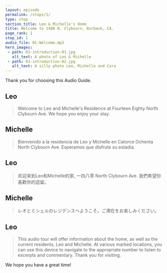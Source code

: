 ```yaml
---
layout: episode
permalink: /stops/1/
type: stop
section_title: Leo & Michelle's Home
title: Welcome to 1480 N. Clybourn, Burbank, CA.
page_rank: 1
stop_id: 1
audio_file: 01-Welcome.mp3
hero_images:
 - path: 01-introduction-01.jpg
   alt_text: A photo of Leo & Michelle
 - path: 01-introduction-02.jpg
   alt_text: A silly photo Leo, Michelle and Cara
---
```


Thank you for choosing this Audio Guide.

## Leo
>Welcome to Leo and Michelle's Residence at Fourteen Eighty North Clybourn Ave. We hope you enjoy your stay.

## Michelle
>Bienvenido a la residencia de Leo y Michelle en Catorce Ochenta North Clybourn Ave. Esperamos que disfrute su estadía.

## Leo
>欢迎来到Leo和Michelle的家, 一四八零 North Clybourn Ave. 我們希望你喜歡你的逗留。

## Michelle
>レオとミシェルのレジデンスへようこそ。ご滞在をお楽しみください。

## Leo
>This audio tour will offer information about the home, as well as the current residents, Leo and Michelle. At various marked locations, you can use this device to navigate to the appropriate number to listen to excerpts and commentary. Thank you for visiting.

We hope you have a great time!
